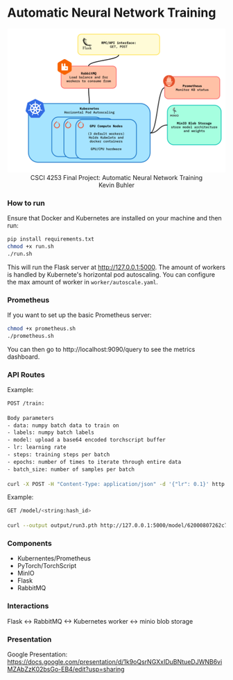 # Automatic Neural Network Training

<div align="center" >
  <img src="./public/PROJECT_DIAGRAM.png" alt="PROJECT_DIAGRAM">
  <br/>
    CSCI 4253 Final Project: Automatic Neural Network Training
  <br/>
  Kevin Buhler
  <br/>
</div>

### How to run

Ensure that Docker and Kubernetes are installed on your machine and then run:

```bash
pip install requirements.txt
chmod +x run.sh
./run.sh
```

This will run the Flask server at http://127.0.0.1:5000. The amount of workers is handled by Kubernete's horizontal pod autoscaling. You can configure the max amount of worker in `worker/autoscale.yaml`.

### Prometheus

If you want to set up the basic Prometheus server:

```bash
chmod +x prometheus.sh
./prometheus.sh
```

You can then go to http://localhost:9090/query to see the metrics dashboard.

### API Routes

Example:

```bash
POST /train:

Body parameters
- data: numpy batch data to train on
- labels: numpy batch labels
- model: upload a base64 encoded torchscript buffer
- lr: learning rate
- steps: training steps per batch
- epochs: number of times to iterate through entire data
- batch_size: number of samples per batch

curl -X POST -H "Content-Type: application/json" -d '{"lr": 0.1}' http://127.0.0.1:5000/train
```

Example:

```bash
GET /model/<string:hash_id>

curl --output output/run3.pth http://127.0.0.1:5000/model/62000807262c72a0af4c983b057077d22a44c2cca64205a7b1bce9753e3ee802
```

### Components

- Kubernentes/Prometheus
- PyTorch/TorchScript
- MinIO
- Flask
- RabbitMQ

### Interactions

Flask <-> RabbitMQ <-> Kubernetes worker <-> minio blob storage

### Presentation

Google Presentation: https://docs.google.com/presentation/d/1k9oQsrNGXxIDuBNtueDJWNB6viMZAbZzK02bsGo-EB4/edit?usp=sharing
